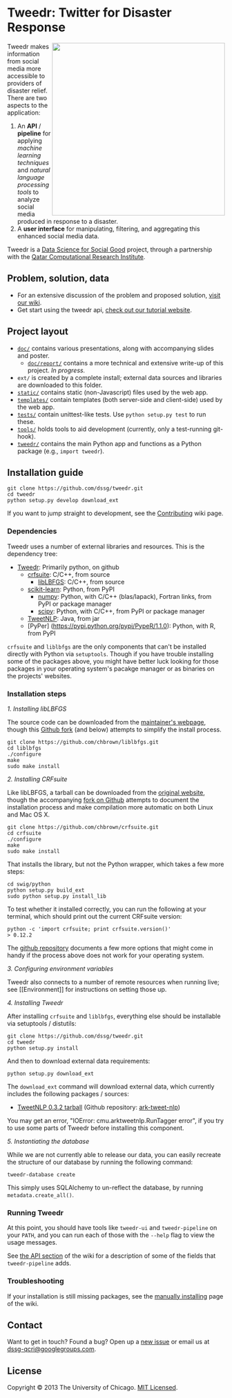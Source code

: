 # Tweedr: Twitter for Disaster Response

<a href="http://www.qcri.com/"><img src="http://dssg.io/img/partners/qcri.png" width="400" align="right"></a>

Tweedr makes information from social media more accessible to providers of disaster relief. There are two aspects to the application:

1. An **API** / **pipeline** for applying _machine learning techniques_ and _natural language processing tools_ to analyze social media produced in response to a disaster.
2. A **user interface** for manipulating, filtering, and aggregating this enhanced social media data.

Tweedr is a [Data Science for Social Good](http://dssg.io/) project, through a partnership with the [Qatar Computational Research Institute](http://qcri.qa/).

## Problem, solution, data

* For an extensive discussion of the problem and proposed solution, [visit our wiki](https://github.com/dssg/tweedr/wiki).
* Get start using the tweedr api, [check out our tutorial website](http://tokens.qcri.dssg.io/tweedrtutorial/).


## Project layout

* [`doc/`](doc) contains various presentations, along with accompanying slides and poster.
    + [`doc/report/`](doc/report) contains a more technical and extensive write-up of this project. _In progress._
* `ext/` is created by a complete install; external data sources and libraries are downloaded to this folder.
* [`static/`](static) contains static (non-Javascript) files used by the web app.
* [`templates/`](templates) contain templates (both server-side and client-side) used by the web app.
* [`tests/`](tests) contain unittest-like tests. Use `python setup.py test` to run these.
* [`tools/`](tools) holds tools to aid development (currently, only a test-running git-hook).
* [`tweedr/`](tweedr) contains the main Python app and functions as a Python package (e.g., `import tweedr`).


## Installation guide

    git clone https://github.com/dssg/tweedr.git
    cd tweedr
    python setup.py develop download_ext

If you want to jump straight to development, see the [Contributing](https://github.com/dssg/tweedr/wiki/Contributing) wiki page.

### Dependencies

Tweedr uses a number of external libraries and resources. This is the dependency tree:

* [Tweedr](https://github.com/dssg/tweedr): Primarily python, on github
    - [crfsuite](http://www.chokkan.org/software/crfsuite/): C/C++, from source
        + [libLBFGS](http://www.chokkan.org/software/liblbfgs/): C/C++, from source
    - [scikit-learn](http://scikit-learn.org/stable/): Python, from PyPI
        + [numpy](http://www.numpy.org/): Python, with C/C++ (blas/lapack), Fortran links, from PyPI or package manager
        + [scipy](http://www.scipy.org/): Python, with C/C++, from PyPI or package manager
    - [TweetNLP](http://www.ark.cs.cmu.edu/TweetNLP/): Java, from jar
    - [PyPer] (https://pypi.python.org/pypi/PypeR/1.1.0): Python, with R, from PyPI

`crfsuite` and `liblbfgs` are the only components that can't be installed directly with Python via `setuptools`. Though if you have trouble installing some of the packages above, you might have better luck looking for those packages in your operating system's pacakge manager or as binaries on the projects' websites.

### Installation steps

*1. Installing libLBFGS*

The source code can be downloaded from the [maintainer's webpage](http://www.chokkan.org/software/liblbfgs/), though this [Github fork](https://github.com/chbrown/liblbfgs) (and below) attempts to simplify the install process.

    git clone https://github.com/chbrown/liblbfgs.git
    cd liblbfgs
    ./configure
    make
    sudo make install

*2. Installing CRFsuite*

Like libLBFGS, a tarball can be downloaded from the [original website](http://www.chokkan.org/software/crfsuite/), though the accompanying [fork on Github](https://github.com/chbrown/crfsuite) attempts to document the installation process and make compilation more automatic on both Linux and Mac OS X.

    git clone https://github.com/chbrown/crfsuite.git
    cd crfsuite
    ./configure
    make
    sudo make install

That installs the library, but not the Python wrapper, which takes a few more steps:

    cd swig/python
    python setup.py build_ext
    sudo python setup.py install_lib

To test whether it installed correctly, you can run the following at your terminal, which should print out the current CRFsuite version:

    python -c 'import crfsuite; print crfsuite.version()'
    > 0.12.2

The [github repository](https://github.com/chbrown/crfsuite) documents a few more options that might come in handy if the process above does not work for your operating system.


*3. Configuring environment variables*

Tweedr also connects to a number of remote resources when running live; see [[Environment]] for instructions on setting those up.


*4. Installing Tweedr*

After installing `crfsuite` and `liblbfgs`, everything else should be installable via setuptools / distutils:

    git clone https://github.com/dssg/tweedr.git
    cd tweedr
    python setup.py install

And then to download external data requirements:

    python setup.py download_ext

The `download_ext` command will download external data, which currently includes the following packages / sources:

* [TweetNLP 0.3.2 tarball](http://ark-tweet-nlp.googlecode.com/files/ark-tweet-nlp-0.3.2.tgz) (Github repository: [ark-tweet-nlp](https://github.com/brendano/ark-tweet-nlp))

You may get an error, "IOError: cmu.arktweetnlp.RunTagger error", if you try to use some parts of Tweedr before installing this component.


*5. Instantiating the database*

While we are not currently able to release our data, you can easily recreate the structure of our database by running the following command:

    tweedr-database create

This simply uses SQLAlchemy to un-reflect the database, by running `metadata.create_all()`.


### Running Tweedr

At this point, you should have tools like `tweedr-ui` and `tweedr-pipeline` on your `PATH`, and you can run each of those with the `--help` flag to view the usage messages.

See [the API section](https://github.com/dssg/tweedr/wiki#tweedr-api-how-it-works) of the wiki for a description of some of the fields that `tweedr-pipeline` adds.


### Troubleshooting

If your installation is still missing packages, see the [manually installing](https://github.com/dssg/tweedr/wiki/Manually-installing) page of the wiki.



## Contact

Want to get in touch? Found a bug? Open up a [new issue](https://github.com/dssg/tweedr/issues/new) or email us at [dssg-qcri@googlegroups.com](mailto:dssg-qcri@googlegroups.com).


## License

Copyright © 2013 The University of Chicago. [MIT Licensed](LICENSE).
